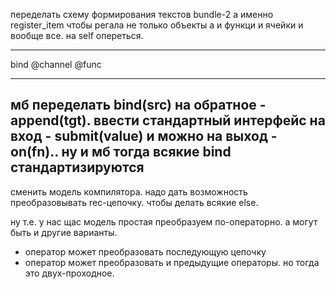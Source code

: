 переделать схему формирования текстов bundle-2
а именно register_item чтобы регала не только объекты
а и функци и ячейки и вообще все. на self опереться.

-----
bind @channel @func

----
мб переделать bind(src) на обратное - append(tgt).
ввести стандартный интерфейс на вход - submit(value)
и можно на выход - on(fn)..
ну и мб тогда всякие bind стандартизируются
----
сменить модель компилятора. надо дать возможность преобразовывать rec-цепочку.
чтобы делать всякие else.

ну т.е. у нас щас модель простая преобразуем по-операторно.
а могут быть и другие варианты.
- оператор может преобразовать последующую цепочку
- оператор может преобразовать и предыдущие операторы. но тогда это двух-проходное.